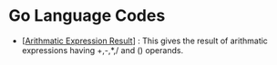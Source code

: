 # Go Language Codes
* [[Arithmatic Expression Result][k_2]] : This gives the result of arithmatic expressions having +,-,*,/ and () operands.  


[k_2]: https://github.com/sun-kuet/GoLanguageCode/blob/master/equationSolver.go
